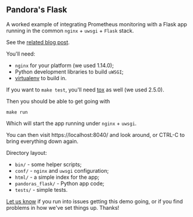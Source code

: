 ## Pandora's Flask

A worked example of integrating Prometheus monitoring with a Flask app running
in the common `nginx` + `uwsgi` + `Flask` stack.

See the [related blog post](https://www.hostedgraphite.com/blog).

You'll need:
* `nginx` for your platform (we used 1.14.0);
* Python development libraries to build `uWSGI`;
* [virtualenv](https://virtualenv.pypa.io/en/latest/) to build in.

If you want to `make test`, you'll need
[tox](https://tox.readthedocs.io/en/latest/) as well (we used 2.5.0).

Then you should be able to get going with

    make run

Which will start the app running under `nginx` + `uwsgi`.

You can then visit https://localhost:8040/ and look around, or CTRL-C to bring
everything down again.

Directory layout:
* `bin/` - some helper scripts;
* `conf/` - `nginx` and `uwsgi` configuration;
* `html/` - a simple index for the app;
* `pandoras_flask/` - Python app code;
* `tests/` - simple tests.

[Let us know](mailto:help@hostedgraphite.com) if you run into issues getting
this demo going, or if you find problems in how we've set things up. Thanks!
